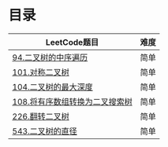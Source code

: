 # 目录
| LeetCode题目 | 难度 |
| ------ | --- | 
| [94.二叉树的中序遍历](https://leetcode.cn/problems/binary-tree-inorder-traversal)  | 简单 |
| [101.对称二叉树](https://leetcode.cn/problems/symmetric-tree)  | 简单 |
| [104.二叉树的最大深度](https://leetcode.cn/problems/maximum-depth-of-binary-tree)  | 简单 |
| [108.将有序数组转换为二叉搜索树](https://leetcode.cn/problems/convert-sorted-array-to-binary-search-tree)  | 简单 |
| [226.翻转二叉树](https://leetcode.cn/problems/invert-binary-tree)  | 简单 |
| [543.二叉树的直径](https://leetcode.cn/problems/diameter-of-binary-tree)  | 简单 |